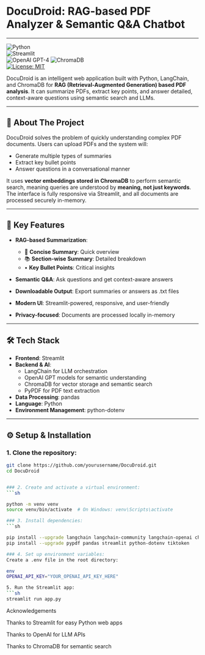 # DocuDroid: RAG-based PDF Analyzer & Semantic Q&A Chatbot

---

![Python](https://img.shields.io/badge/Python-3.9%2B-blue?logo=python)  
![Streamlit](https://img.shields.io/badge/Streamlit-1.30%2B-red?logo=streamlit)  
![OpenAI GPT-4](https://img.shields.io/badge/OpenAI-GPT--4-blue?logo=openai)
![ChromaDB](https://img.shields.io/badge/ChromaDB-VectorDB-green)  
[![License: MIT](https://img.shields.io/badge/License-MIT-yellow.svg)](https://opensource.org/licenses/MIT)

DocuDroid is an intelligent web application built with Python, LangChain, and ChromaDB for **RAG (Retrieval-Augmented Generation) based PDF analysis**. It can summarize PDFs, extract key points, and answer detailed, context-aware questions using semantic search and LLMs.

---

## 🚀 About The Project

DocuDroid solves the problem of quickly understanding complex PDF documents. Users can upload PDFs and the system will:

- Generate multiple types of summaries
- Extract key bullet points
- Answer questions in a conversational manner

It uses **vector embeddings stored in ChromaDB** to perform semantic search, meaning queries are understood by **meaning, not just keywords**. The interface is fully responsive via Streamlit, and all documents are processed securely in-memory.

---

## 🔑 Key Features

- **RAG-based Summarization**:

  - 🎯 **Concise Summary**: Quick overview
  - 📚 **Section-wise Summary**: Detailed breakdown
  - • **Key Bullet Points**: Critical insights

- **Semantic Q&A**: Ask questions and get context-aware answers

- **Downloadable Output**: Export summaries or answers as .txt files

- **Modern UI**: Streamlit-powered, responsive, and user-friendly

- **Privacy-focused**: Documents are processed locally in-memory

---

## 🛠️ Tech Stack

- **Frontend**: Streamlit
- **Backend & AI**:
  - LangChain for LLM orchestration
  - OpenAI GPT models for semantic understanding
  - ChromaDB for vector storage and semantic search
  - PyPDF for PDF text extraction
- **Data Processing**: pandas
- **Language**: Python
- **Environment Management**: python-dotenv

---

## ⚙️ Setup & Installation

### 1. Clone the repository:

````sh
git clone https://github.com/yourusername/DocuDroid.git
cd DocuDroid


### 2. Create and activate a virtual environment:
```sh

python -m venv venv
source venv/bin/activate  # On Windows: venv\Scripts\activate

### 3. Install dependencies:
```sh

pip install --upgrade langchain langchain-community langchain-openai chromadb
pip install --upgrade pypdf pandas streamlit python-dotenv tiktoken

### 4. Set up environment variables:
Create a .env file in the root directory:

env
OPENAI_API_KEY="YOUR_OPENAI_API_KEY_HERE"

5. Run the Streamlit app:
```sh
streamlit run app.py
````

Acknowledgements

Thanks to Streamlit for easy Python web apps

Thanks to OpenAI for LLM APIs

Thanks to ChromaDB for semantic search
